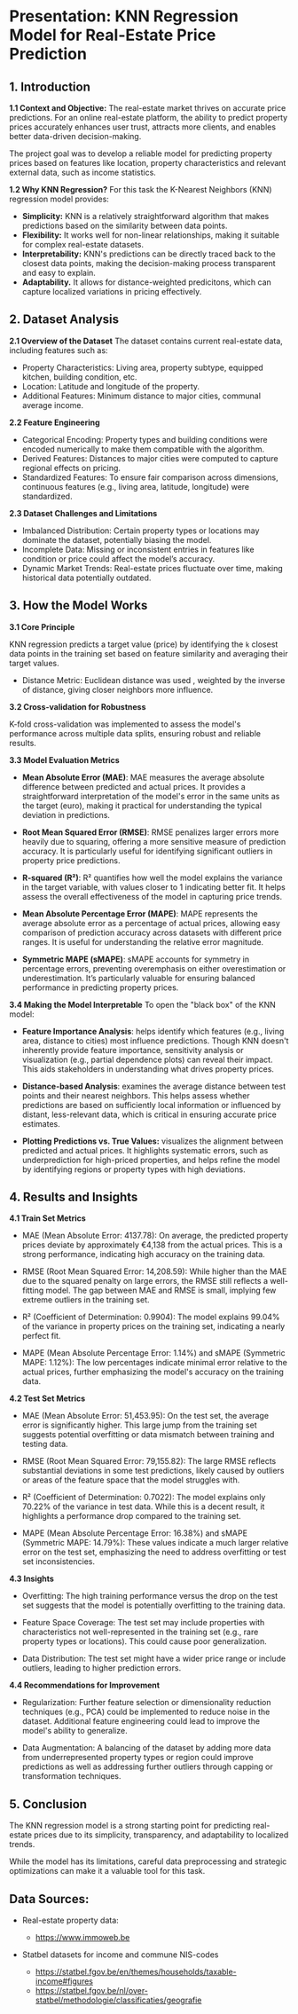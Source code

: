 # Presentation: KNN Regression Model for Real-Estate Price Prediction

## 1. Introduction

**1.1 Context and Objective:** 
The real-estate market thrives on accurate price predictions. For an online real-estate platform, the ability to predict property prices accurately enhances user trust, attracts more clients, and enables better data-driven decision-making.

The project goal was to develop a reliable model for predicting property prices based on features like location, property characteristics and relevant external data, such as income statistics.

**1.2 Why KNN Regression?**
For this task the K-Nearest Neighbors (KNN) regression model provides:

* **Simplicity:** KNN is a relatively straightforward algorithm that makes predictions based on the similarity between data points.
* **Flexibility:** It works well for non-linear relationships, making it suitable for complex real-estate datasets.
* **Interpretability:** KNN's predictions can be directly traced back to the closest data points, making the decision-making process transparent and easy to explain.
* **Adaptability.** It allows for distance-weighted predicitons, which can capture localized variations in pricing effectively.

## 2. Dataset Analysis

**2.1 Overview of the Dataset**
The dataset contains current real-estate data, including features such as:

* Property Characteristics: Living area, property subtype, equipped kitchen, building condition, etc.
* Location: Latitude and longitude of the property.
* Additional Features: Minimum distance to major cities, communal average income.

**2.2 Feature Engineering**

* Categorical Encoding: Property types and building conditions were encoded numerically to make them compatible with the algorithm.
* Derived Features: Distances to major cities were computed to capture regional effects on pricing.
* Standardized Features: To ensure fair comparison across dimensions, continuous features (e.g., living area, latitude, longitude) were standardized.

**2.3 Dataset Challenges and Limitations**

* Imbalanced Distribution: Certain property types or locations may dominate the dataset, potentially biasing the model.
* Incomplete Data: Missing or inconsistent entries in features like condition or price could affect the model’s accuracy.
* Dynamic Market Trends: Real-estate prices fluctuate over time, making historical data potentially outdated.

## 3. How the Model Works

**3.1 Core Principle**

KNN regression predicts a target value (price) by identifying the `k` closest data points in the training set based on feature similarity and averaging their target values.

* Distance Metric: Euclidean distance was used , weighted by the inverse of distance, giving closer neighbors more influence.

**3.2 Cross-validation for Robustness**

K-fold cross-validation was implemented to assess the model's performance across multiple data splits, ensuring robust and reliable results.

**3.3 Model Evaluation Metrics**

* **Mean Absolute Error (MAE)**: MAE measures the average absolute difference between predicted and actual prices. It provides a straightforward interpretation of the model's error in the same units as the target (euro), making it practical for understanding the typical deviation in predictions.

* **Root Mean Squared Error (RMSE)**: RMSE penalizes larger errors more heavily due to squaring, offering a more sensitive measure of prediction accuracy. It is particularly useful for identifying significant outliers in property price predictions.

* **R-squared (R²)**: R² quantifies how well the model explains the variance in the target variable, with values closer to 1 indicating better fit. It helps assess the overall effectiveness of the model in capturing price trends.

* **Mean Absolute Percentage Error (MAPE)**: MAPE represents the average absolute error as a percentage of actual prices, allowing easy comparison of prediction accuracy across datasets with different price ranges. It is useful for understanding the relative error magnitude.

* **Symmetric MAPE (sMAPE)**: sMAPE accounts for symmetry in percentage errors, preventing overemphasis on either overestimation or underestimation. It’s particularly valuable for ensuring balanced performance in predicting property prices.

**3.4 Making the Model Interpretable**
To open the "black box" of the KNN model:

* **Feature Importance Analysis**: helps identify which features (e.g., living area, distance to cities) most influence predictions. Though KNN doesn't inherently provide feature importance, sensitivity analysis or visualization (e.g., partial dependence plots) can reveal their impact. This aids stakeholders in understanding what drives property prices.

* **Distance-based Analysis**: examines the average distance between test points and their nearest neighbors. This helps assess whether predictions are based on sufficiently local information or influenced by distant, less-relevant data, which is critical in ensuring accurate price estimates.

* **Plotting Predictions vs. True Values:** visualizes the alignment between predicted and actual prices. It highlights systematic errors, such as underprediction for high-priced properties, and helps refine the model by identifying regions or property types with high deviations.

## 4. Results and Insights

**4.1 Train Set Metrics**

* MAE (Mean Absolute Error: 4137.78): On average, the predicted property prices deviate by approximately €4,138 from the actual prices. This is a strong performance, indicating high accuracy on the training data.

* RMSE (Root Mean Squared Error: 14,208.59): While higher than the MAE due to the squared penalty on large errors, the RMSE still reflects a well-fitting model. The gap between MAE and RMSE is small, implying few extreme outliers in the training set.

* R² (Coefficient of Determination: 0.9904): The model explains 99.04% of the variance in property prices on the training set, indicating a nearly perfect fit.

* MAPE (Mean Absolute Percentage Error: 1.14%) and sMAPE (Symmetric MAPE: 1.12%): The low percentages indicate minimal error relative to the actual prices, further emphasizing the model's accuracy on the training data.

**4.2 Test Set Metrics**

* MAE (Mean Absolute Error: 51,453.95): On the test set, the average error is significantly higher. This large jump from the training set suggests potential overfitting or data mismatch between training and testing data.

* RMSE (Root Mean Squared Error: 79,155.82): The large RMSE reflects substantial deviations in some test predictions, likely caused by outliers or areas of the feature space that the model struggles with.

* R² (Coefficient of Determination: 0.7022): The model explains only 70.22% of the variance in test data. While this is a decent result, it highlights a performance drop compared to the training set.

* MAPE (Mean Absolute Percentage Error: 16.38%) and sMAPE (Symmetric MAPE: 14.79%): These values indicate a much larger relative error on the test set, emphasizing the need to address overfitting or test set inconsistencies.

**4.3 Insights**

* Overfitting: The high training performance versus the drop on the test set suggests that the model is potentially overfitting to the training data.

* Feature Space Coverage: The test set may include properties with characteristics not well-represented in the training set (e.g., rare property types or locations). This could cause poor generalization.

* Data Distribution: The test set might have a wider price range or include outliers, leading to higher prediction errors.

**4.4 Recommendations for Improvement**

* Regularization: Further feature selection or dimensionality reduction techniques (e.g., PCA) could be implemented to reduce noise in the dataset. Additional feature engineering could lead to improve the model's ability to generalize.

* Data Augmentation: A balancing of the dataset by adding more data from underrepresented property types or region could improve predictions as well as addressing further outliers through capping or transformation techniques.

## 5. Conclusion

The KNN regression model is a strong starting point for predicting real-estate prices due to its simplicity, transparency, and adaptability to localized trends. 

While the model has its limitations, careful data preprocessing and strategic optimizations can make it a valuable tool for this task. 

## Data Sources:

* Real-estate property data:
  * https://www.immoweb.be

* Statbel datasets for income and commune NIS-codes
  * https://statbel.fgov.be/en/themes/households/taxable-income#figures
  * https://statbel.fgov.be/nl/over-statbel/methodologie/classificaties/geografie